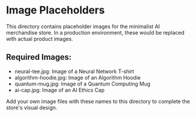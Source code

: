 # Image Placeholders

This directory contains placeholder images for the minimalist AI merchandise store. In a production environment, these would be replaced with actual product images.

## Required Images:
- neural-tee.jpg: Image of a Neural Network T-shirt
- algorithm-hoodie.jpg: Image of an Algorithm Hoodie
- quantum-mug.jpg: Image of a Quantum Computing Mug
- ai-cap.jpg: Image of an AI Ethics Cap

Add your own image files with these names to this directory to complete the store's visual design. 